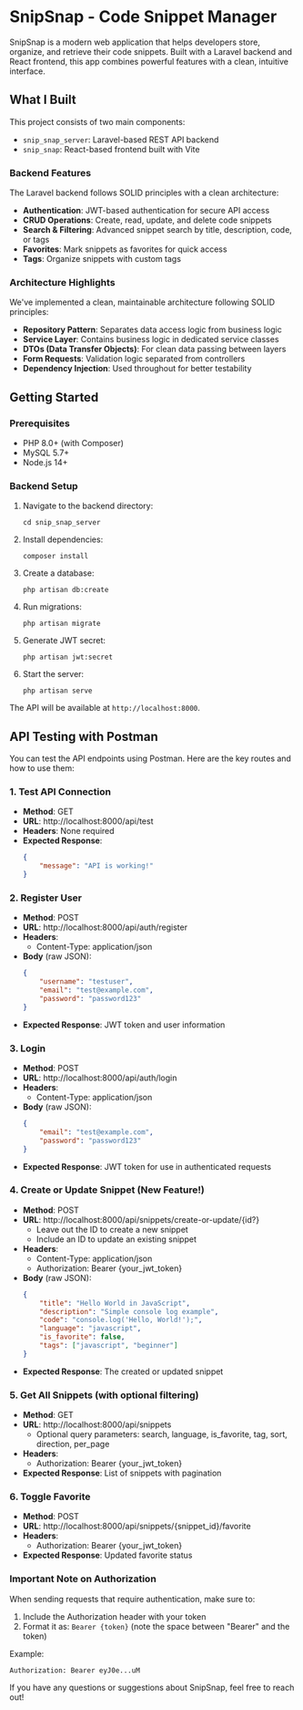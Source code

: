 # SnipSnap - Code Snippet Manager

SnipSnap is a modern web application that helps developers store, organize, and retrieve their code snippets. Built with a Laravel backend and React frontend, this app combines powerful features with a clean, intuitive interface.

## What I Built

This project consists of two main components:
- `snip_snap_server`: Laravel-based REST API backend
- `snip_snap`: React-based frontend built with Vite

### Backend Features

The Laravel backend follows SOLID principles with a clean architecture:

- **Authentication**: JWT-based authentication for secure API access
- **CRUD Operations**: Create, read, update, and delete code snippets
- **Search & Filtering**: Advanced snippet search by title, description, code, or tags
- **Favorites**: Mark snippets as favorites for quick access
- **Tags**: Organize snippets with custom tags

### Architecture Highlights

We've implemented a clean, maintainable architecture following SOLID principles:

- **Repository Pattern**: Separates data access logic from business logic
- **Service Layer**: Contains business logic in dedicated service classes
- **DTOs (Data Transfer Objects)**: For clean data passing between layers
- **Form Requests**: Validation logic separated from controllers
- **Dependency Injection**: Used throughout for better testability

## Getting Started

### Prerequisites
- PHP 8.0+ (with Composer)
- MySQL 5.7+
- Node.js 14+

### Backend Setup

1. Navigate to the backend directory:
   ```
   cd snip_snap_server
   ```

2. Install dependencies:
   ```
   composer install
   ```

3. Create a database:
   ```
   php artisan db:create
   ```

4. Run migrations:
   ```
   php artisan migrate
   ```

5. Generate JWT secret:
   ```
   php artisan jwt:secret
   ```

6. Start the server:
   ```
   php artisan serve
   ```

The API will be available at `http://localhost:8000`.

## API Testing with Postman

You can test the API endpoints using Postman. Here are the key routes and how to use them:

### 1. Test API Connection
- **Method**: GET
- **URL**: http://localhost:8000/api/test
- **Headers**: None required
- **Expected Response**:
  ```json
  {
      "message": "API is working!"
  }
  ```

### 2. Register User
- **Method**: POST
- **URL**: http://localhost:8000/api/auth/register
- **Headers**: 
  - Content-Type: application/json
- **Body** (raw JSON):
  ```json
  {
      "username": "testuser",
      "email": "test@example.com",
      "password": "password123"
  }
  ```
- **Expected Response**: JWT token and user information

### 3. Login
- **Method**: POST
- **URL**: http://localhost:8000/api/auth/login
- **Headers**: 
  - Content-Type: application/json
- **Body** (raw JSON):
  ```json
  {
      "email": "test@example.com",
      "password": "password123"
  }
  ```
- **Expected Response**: JWT token for use in authenticated requests

### 4. Create or Update Snippet (New Feature!)
- **Method**: POST
- **URL**: http://localhost:8000/api/snippets/create-or-update/{id?}
  - Leave out the ID to create a new snippet
  - Include an ID to update an existing snippet
- **Headers**: 
  - Content-Type: application/json
  - Authorization: Bearer {your_jwt_token}
- **Body** (raw JSON):
  ```json
  {
      "title": "Hello World in JavaScript",
      "description": "Simple console log example",
      "code": "console.log('Hello, World!');",
      "language": "javascript",
      "is_favorite": false,
      "tags": ["javascript", "beginner"]
  }
  ```
- **Expected Response**: The created or updated snippet

### 5. Get All Snippets (with optional filtering)
- **Method**: GET
- **URL**: http://localhost:8000/api/snippets
  - Optional query parameters: search, language, is_favorite, tag, sort, direction, per_page
- **Headers**: 
  - Authorization: Bearer {your_jwt_token}
- **Expected Response**: List of snippets with pagination

### 6. Toggle Favorite
- **Method**: POST
- **URL**: http://localhost:8000/api/snippets/{snippet_id}/favorite
- **Headers**: 
  - Authorization: Bearer {your_jwt_token}
- **Expected Response**: Updated favorite status

### Important Note on Authorization

When sending requests that require authentication, make sure to:
1. Include the Authorization header with your token
2. Format it as: `Bearer {token}` (note the space between "Bearer" and the token)

Example:
```
Authorization: Bearer eyJ0e...uM
```


If you have any questions or suggestions about SnipSnap, feel free to reach out!
